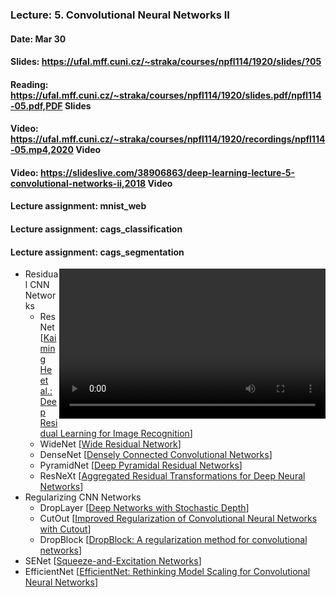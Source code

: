 ### Lecture: 5. Convolutional Neural Networks II
#### Date: Mar 30
#### Slides: https://ufal.mff.cuni.cz/~straka/courses/npfl114/1920/slides/?05
#### Reading: https://ufal.mff.cuni.cz/~straka/courses/npfl114/1920/slides.pdf/npfl114-05.pdf,PDF Slides
#### Video: https://ufal.mff.cuni.cz/~straka/courses/npfl114/1920/recordings/npfl114-05.mp4,2020 Video
#### Video: https://slideslive.com/38906863/deep-learning-lecture-5-convolutional-networks-ii,2018 Video
#### Lecture assignment: mnist_web
#### Lecture assignment: cags_classification
#### Lecture assignment: cags_segmentation

<video width="426" height="240" controls style="float: right">
  <source src="https://ufal.mff.cuni.cz/~straka/courses/npfl114/1920/recordings/npfl114-05.mp4" type="video/mp4">
</video>

- Residual CNN Networks
  - ResNet [[Kaiming He et al.: Deep Residual Learning for Image Recognition](https://arxiv.org/abs/1512.03385)]
  - WideNet [[Wide Residual Network](https://arxiv.org/abs/1605.07146)]
  - DenseNet [[Densely Connected Convolutional Networks](https://arxiv.org/abs/1608.06993)]
  - PyramidNet [[Deep Pyramidal Residual Networks](https://arxiv.org/abs/1610.02915)]
  - ResNeXt [[Aggregated Residual Transformations for Deep Neural Networks](https://arxiv.org/abs/1611.05431)]
- Regularizing CNN Networks
  - DropLayer [[Deep Networks with Stochastic Depth](https://arxiv.org/abs/1603.09382)]
  - CutOut [[Improved Regularization of Convolutional Neural Networks with Cutout](https://arxiv.org/abs/1708.04552)]
  - DropBlock [[DropBlock: A regularization method for convolutional networks](https://arxiv.org/abs/1810.12890)]
- SENet [[Squeeze-and-Excitation Networks](https://arxiv.org/abs/1709.01507)]
- EfficientNet [[EfficientNet: Rethinking Model Scaling for Convolutional Neural Networks](https://arxiv.org/abs/1905.11946)]
